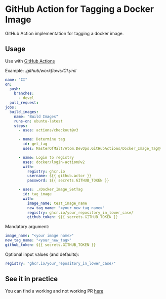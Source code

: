 # GitHub Action for Tagging a Docker Image

GitHub Action implementation for tagging a docker image.

## Usage

Use with [GitHub Actions](https://github.com/features/actions)

Example: _.github/workflows/CI.yml_

```yaml
name: "CI"
on:
  push:
    branches:
      - devel
  pull_request:
jobs:
  build_images:
    name: "Build Images"
    runs-on: ubuntu-latest
    steps:
      - uses: actions/checkout@v3

      - name: Determine tag
        id: get_tag
        uses: MasterOfMalt/Atom.DevOps.GitHubActions/Docker_Image_Tag@v1

      - name: Login to registry
        uses: docker/login-action@v2
        with:
          registry: ghcr.io
          username: ${{ github.actor }}
          password: ${{ secrets.GITHUB_TOKEN }}

      - uses: ./Docker_Image_SetTag
        id: tag_image
        with:
          image_name: test_image_name
          new_tag_name: "<your_new_tag_name>"
          registry: ghcr.io/your_repository_in_lower_case/
          github_token: ${{ secrets.GITHUB_TOKEN }}
```

Mandatory argument:

```yaml
image_name: "<your image name>"
new_tag_name: "<your_new_tag>"
github_token: ${{ secrets.GITHUB_TOKEN }}
```

Optional input values (and defaults):

```yaml
registry: "ghcr.io/your_repository_in_lower_case/"
```

## See it in practice

You can find a working and not working PR [here](https://github.com/MasterOfMalt/Atom.StatusDashboard/pulls)
